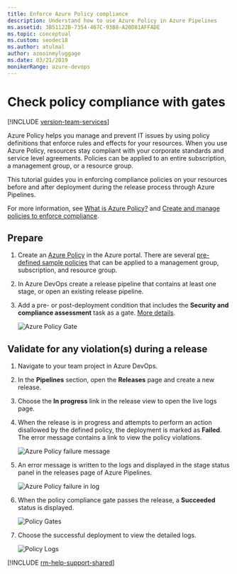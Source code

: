 ```yaml
---
title: Enforce Azure Policy compliance
description: Understand how to use Azure Policy in Azure Pipelines
ms.assetid: 3B51122B-7354-467C-93B8-A20D81AFFADE
ms.topic: conceptual
ms.custom: seodec18
ms.author: atulmal
author: azooinmyluggage
ms.date: 03/21/2019
monikerRange: azure-devops
---
```


# Check policy compliance with gates

[!INCLUDE [version-team-services](../includes/version-team-services.md)]

Azure Policy helps you manage and prevent IT issues by using policy definitions
that enforce rules and effects for your resources. When you use Azure Policy,
resources stay compliant with your corporate standards and service level agreements.
Policies can be applied to an entire subscription, a management group, or a resource group.

This tutorial guides you in enforcing compliance policies on your resources before and after deployment during the release process through Azure Pipelines.

For more information, see [What is Azure Policy?](https://docs.microsoft.com/azure/governance/policy/overview)
and [Create and manage policies to enforce compliance](https://docs.microsoft.com/azure/governance/policy/tutorials/create-and-manage).

## Prepare

1.  Create an [Azure Policy](https://docs.microsoft.com/azure/governance/policy/tutorials/create-and-manage) in the Azure portal.
    There are several [pre-defined sample policies](https://docs.microsoft.com/azure/governance/policy/samples/)
    that can be applied to a management group, subscription, and resource group.

1.  In Azure DevOps create a release pipeline that contains at least one stage, or open an existing release pipeline.

1.  Add a pre- or post-deployment condition that includes the **Security and compliance assessment** task as a gate.
    [More details](../release/deploy-using-approvals.md#configure-a-gate).

    ![Azure Policy Gate](media/azure-policy/azure-policy-gate.png)

## Validate for any violation(s) during a release

1.  Navigate to your team project in Azure DevOps.

1.  In the **Pipelines** section, open the **Releases** page and create a new release.

1.  Choose the **In progress** link in the release view to open the live logs page.

1.  When the release is in progress and attempts to perform an action disallowed by
    the defined policy, the deployment is marked as **Failed**. The error message contains a link to view the policy violations.

    ![Azure Policy failure message](media/azure-policy/azure-policy-02.png)

1.  An error message is written to the logs and displayed in the stage status panel in the releases page of Azure Pipelines.

    ![Azure Policy failure in log](media/azure-policy/azure-policy-03.png)

1.  When the policy compliance gate passes the release, a **Succeeded** status is displayed.

    ![Policy Gates](media/azure-policy/policy-compliance-gates.png)

1.  Choose the successful deployment to view the detailed logs.

    ![Policy Logs](media/azure-policy/policy-logs.png)

<!--
## View assigned Azure policies

The **Policy Violations** tab in the **Releases** page of Azure Pipelines
lists the assigned policy violations. Each one links to the matching
policy definition in the Azure portal. From here you can view more information
about the policy and its conditions.

![Azure Policy Violations tab](media/azure-policy/azure-policy-04.png)
-->

[!INCLUDE [rm-help-support-shared](../includes/rm-help-support-shared.md)]
